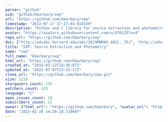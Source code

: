 ```yaml
---
parser: "github"
uid: "github/kbarbary/sep"
url: "https://github.com/kbarbary/sep"
timestamp: "2022-07-17 17:17:43.914539"
description: "Python and C library for source extraction and photometry"
avatar: "https://avatars.githubusercontent.com/u/970135?v=4"
repo_url: "https://github.com/kbarbary/sep"
doi: ["http://adsabs.harvard.edu/abs/2019MNRAS.482L..75J", "http://adsabs.harvard.edu/abs/2016JOSS....1...58B", "https://ui.adsabs.harvard.edu/abs/2018ascl.soft11004B/abstract"]
title: "SEP: Source Extraction and Photometry"
name: "sep"
full_name: "kbarbary/sep"
html_url: "https://github.com/kbarbary/sep"
created_at: "2014-03-13T18:36:07Z"
updated_at: "2022-07-07T23:25:17Z"
clone_url: "https://github.com/kbarbary/sep.git"
size: 1219
stargazers_count: 133
watchers_count: 133
language: "C"
open_issues_count: 20
subscribers_count: 22
owner: {"html_url": "https://github.com/kbarbary", "avatar_url": "https://avatars.githubusercontent.com/u/970135?v=4", "login": "kbarbary", "type": "User"}
date: "2023-01-28 14:20:18.726607"
---
```


